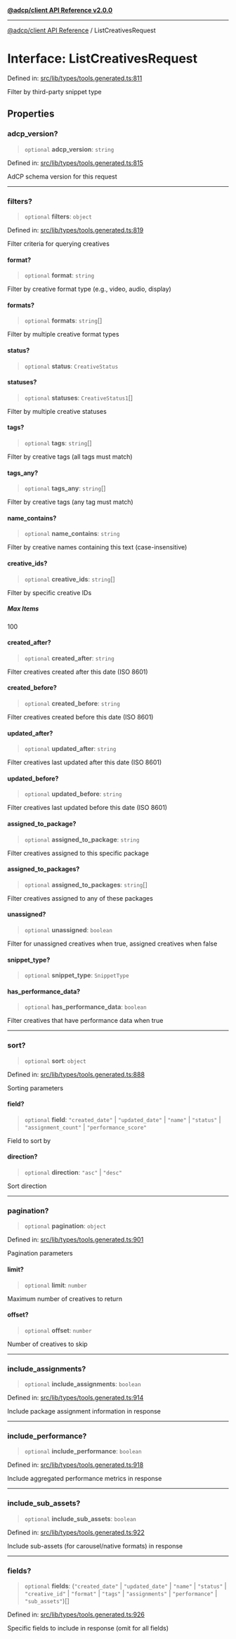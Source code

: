 [**@adcp/client API Reference v2.0.0**](../README.md)

***

[@adcp/client API Reference](../README.md) / ListCreativesRequest

# Interface: ListCreativesRequest

Defined in: [src/lib/types/tools.generated.ts:811](https://github.com/adcontextprotocol/adcp-client/blob/e8953d756e5ce5fafa76c5e8fa2f0316f0da0998/src/lib/types/tools.generated.ts#L811)

Filter by third-party snippet type

## Properties

### adcp\_version?

> `optional` **adcp\_version**: `string`

Defined in: [src/lib/types/tools.generated.ts:815](https://github.com/adcontextprotocol/adcp-client/blob/e8953d756e5ce5fafa76c5e8fa2f0316f0da0998/src/lib/types/tools.generated.ts#L815)

AdCP schema version for this request

***

### filters?

> `optional` **filters**: `object`

Defined in: [src/lib/types/tools.generated.ts:819](https://github.com/adcontextprotocol/adcp-client/blob/e8953d756e5ce5fafa76c5e8fa2f0316f0da0998/src/lib/types/tools.generated.ts#L819)

Filter criteria for querying creatives

#### format?

> `optional` **format**: `string`

Filter by creative format type (e.g., video, audio, display)

#### formats?

> `optional` **formats**: `string`[]

Filter by multiple creative format types

#### status?

> `optional` **status**: `CreativeStatus`

#### statuses?

> `optional` **statuses**: `CreativeStatus1`[]

Filter by multiple creative statuses

#### tags?

> `optional` **tags**: `string`[]

Filter by creative tags (all tags must match)

#### tags\_any?

> `optional` **tags\_any**: `string`[]

Filter by creative tags (any tag must match)

#### name\_contains?

> `optional` **name\_contains**: `string`

Filter by creative names containing this text (case-insensitive)

#### creative\_ids?

> `optional` **creative\_ids**: `string`[]

Filter by specific creative IDs

##### Max Items

100

#### created\_after?

> `optional` **created\_after**: `string`

Filter creatives created after this date (ISO 8601)

#### created\_before?

> `optional` **created\_before**: `string`

Filter creatives created before this date (ISO 8601)

#### updated\_after?

> `optional` **updated\_after**: `string`

Filter creatives last updated after this date (ISO 8601)

#### updated\_before?

> `optional` **updated\_before**: `string`

Filter creatives last updated before this date (ISO 8601)

#### assigned\_to\_package?

> `optional` **assigned\_to\_package**: `string`

Filter creatives assigned to this specific package

#### assigned\_to\_packages?

> `optional` **assigned\_to\_packages**: `string`[]

Filter creatives assigned to any of these packages

#### unassigned?

> `optional` **unassigned**: `boolean`

Filter for unassigned creatives when true, assigned creatives when false

#### snippet\_type?

> `optional` **snippet\_type**: `SnippetType`

#### has\_performance\_data?

> `optional` **has\_performance\_data**: `boolean`

Filter creatives that have performance data when true

***

### sort?

> `optional` **sort**: `object`

Defined in: [src/lib/types/tools.generated.ts:888](https://github.com/adcontextprotocol/adcp-client/blob/e8953d756e5ce5fafa76c5e8fa2f0316f0da0998/src/lib/types/tools.generated.ts#L888)

Sorting parameters

#### field?

> `optional` **field**: `"created_date"` \| `"updated_date"` \| `"name"` \| `"status"` \| `"assignment_count"` \| `"performance_score"`

Field to sort by

#### direction?

> `optional` **direction**: `"asc"` \| `"desc"`

Sort direction

***

### pagination?

> `optional` **pagination**: `object`

Defined in: [src/lib/types/tools.generated.ts:901](https://github.com/adcontextprotocol/adcp-client/blob/e8953d756e5ce5fafa76c5e8fa2f0316f0da0998/src/lib/types/tools.generated.ts#L901)

Pagination parameters

#### limit?

> `optional` **limit**: `number`

Maximum number of creatives to return

#### offset?

> `optional` **offset**: `number`

Number of creatives to skip

***

### include\_assignments?

> `optional` **include\_assignments**: `boolean`

Defined in: [src/lib/types/tools.generated.ts:914](https://github.com/adcontextprotocol/adcp-client/blob/e8953d756e5ce5fafa76c5e8fa2f0316f0da0998/src/lib/types/tools.generated.ts#L914)

Include package assignment information in response

***

### include\_performance?

> `optional` **include\_performance**: `boolean`

Defined in: [src/lib/types/tools.generated.ts:918](https://github.com/adcontextprotocol/adcp-client/blob/e8953d756e5ce5fafa76c5e8fa2f0316f0da0998/src/lib/types/tools.generated.ts#L918)

Include aggregated performance metrics in response

***

### include\_sub\_assets?

> `optional` **include\_sub\_assets**: `boolean`

Defined in: [src/lib/types/tools.generated.ts:922](https://github.com/adcontextprotocol/adcp-client/blob/e8953d756e5ce5fafa76c5e8fa2f0316f0da0998/src/lib/types/tools.generated.ts#L922)

Include sub-assets (for carousel/native formats) in response

***

### fields?

> `optional` **fields**: (`"created_date"` \| `"updated_date"` \| `"name"` \| `"status"` \| `"creative_id"` \| `"format"` \| `"tags"` \| `"assignments"` \| `"performance"` \| `"sub_assets"`)[]

Defined in: [src/lib/types/tools.generated.ts:926](https://github.com/adcontextprotocol/adcp-client/blob/e8953d756e5ce5fafa76c5e8fa2f0316f0da0998/src/lib/types/tools.generated.ts#L926)

Specific fields to include in response (omit for all fields)
